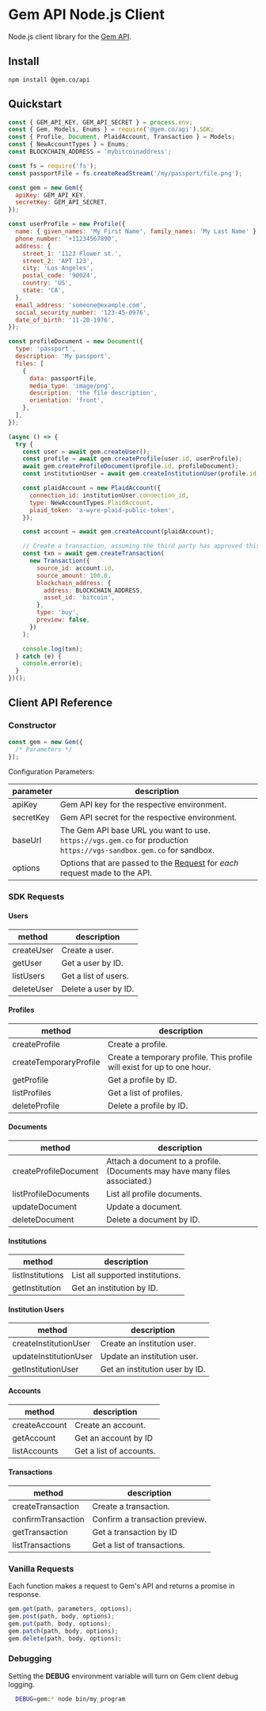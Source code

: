 # Gem API Node.js Client

Node.js client library for the [Gem API](https://developers.gem.co/reference).

## Install

```
npm install @gem.co/api
```

## Quickstart

```js
const { GEM_API_KEY, GEM_API_SECRET } = process.env;
const { Gem, Models, Enums } = require('@gem.co/api').SDK;
const { Profile, Document, PlaidAccount, Transaction } = Models;
const { NewAccountTypes } = Enums;
const BLOCKCHAIN_ADDRESS = 'mybitcoinaddress';

const fs = require('fs');
const passportFile = fs.createReadStream('/my/passport/file.png');

const gem = new Gem({
  apiKey: GEM_API_KEY,
  secretKey: GEM_API_SECRET,
});

const userProfile = new Profile({
  name: { given_names: 'My First Name', family_names: 'My Last Name' },
  phone_number: '+11234567890',
  address: {
    street_1: '1123 Flower st.',
    street_2: 'APT 123',
    city: 'Los Angeles',
    postal_code: '90024',
    country: 'US',
    state: 'CA',
  },
  email_address: 'someone@example.com',
  social_security_number: '123-45-0976',
  date_of_birth: '11-20-1976',
});

const profileDocument = new Document({
  type: 'passport',
  description: 'My passport',
  files: [
    {
      data: passportFile,
      media_type: 'image/png',
      description: 'the file description',
      orientation: 'front',
    },
  ],
});

(async () => {
  try {
    const user = await gem.createUser();
    const profile = await gem.createProfile(user.id, userProfile);
    await gem.createProfileDocument(profile.id, profileDocument);
    const institutionUser = await gem.createInstitutionUser(profile.id, 'wyre');

    const plaidAccount = new PlaidAccount({
      connection_id: institutionUser.connection_id,
      type: NewAccountTypes.PlaidAccount,
      plaid_token: 'a-wyre-plaid-public-token',
    });

    const account = await gem.createAccount(plaidAccount);

    // Create a transaction, assuming the third party has approved this account.
    const txn = await gem.createTransaction(
      new Transaction({
        source_id: account.id,
        source_amount: 100.0,
        blockchain_address: {
          address: BLOCKCHAIN_ADDRESS,
          asset_id: 'bitcoin',
        },
        type: 'buy',
        preview: false,
      })
    );

    console.log(txn);
  } catch (e) {
    console.error(e);
  }
})();
```

## Client API Reference

### Constructor

```js
const gem = new Gem({
  /* Parameters */
});
```

Configuration Parameters:

| parameter | description                                                                                                                |
| --------- | -------------------------------------------------------------------------------------------------------------------------- |
| apiKey    | Gem API key for the respective environment.                                                                                |
| secretKey | Gem API secret for the respective environment.                                                                             |
| baseUrl   | The Gem API base URL you want to use. <br>`https://vgs.gem.co` for production<br>`https://vgs-sandbox.gem.co` for sandbox. |
| options   | Options that are passed to the [Request](https://github.com/request/request) for _each_ request made to the API.           |

### SDK Requests

#### Users

| method     | description          |
| ---------- | -------------------- |
| createUser | Create a user.       |
| getUser    | Get a user by ID.    |
| listUsers  | Get a list of users. |
| deleteUser | Delete a user by ID. |

#### Profiles

| method                 | description                                                             |
| ---------------------- | ----------------------------------------------------------------------- |
| createProfile          | Create a profile.                                                       |
| createTemporaryProfile | Create a temporary profile. This profile will exist for up to one hour. |
| getProfile             | Get a profile by ID.                                                    |
| listProfiles           | Get a list of profiles.                                                 |
| deleteProfile          | Delete a profile by ID.                                                 |

#### Documents

| method                | description                                                                 |
| --------------------- | --------------------------------------------------------------------------- |
| createProfileDocument | Attach a document to a profile. (Documents may have many files associated.) |
| listProfileDocuments  | List all profile documents.                                                 |
| updateDocument        | Update a document.                                                          |
| deleteDocument        | Delete a document by ID.                                                    |

#### Institutions

| method           | description                      |
| ---------------- | -------------------------------- |
| listInstitutions | List all supported institutions. |
| getInstitution   | Get an institution by ID.        |

#### Institution Users

| method                | description                    |
| --------------------- | ------------------------------ |
| createInstitutionUser | Create an institution user.    |
| updateInstitutionUser | Update an institution user.    |
| getInstitutionUser    | Get an institution user by ID. |

#### Accounts

| method        | description             |
| ------------- | ----------------------- |
| createAccount | Create an account.      |
| getAccount    | Get an account by ID    |
| listAccounts  | Get a list of accounts. |

#### Transactions

| method             | description                    |
| ------------------ | ------------------------------ |
| createTransaction  | Create a transaction.          |
| confirmTransaction | Confirm a transaction preview. |
| getTransaction     | Get a transaction by ID        |
| listTransactions   | Get a list of transactions.    |

### Vanilla Requests

Each function makes a request to Gem's API and returns a promise in response.

```js
gem.get(path, parameters, options);
gem.post(path, body, options);
gem.put(path, body, options);
gem.patch(path, body, options);
gem.delete(path, body, options);
```

### Debugging

Setting the **DEBUG** environment variable will turn on Gem client debug logging.

```bash
  DEBUG=gem:* node bin/my_program
```
